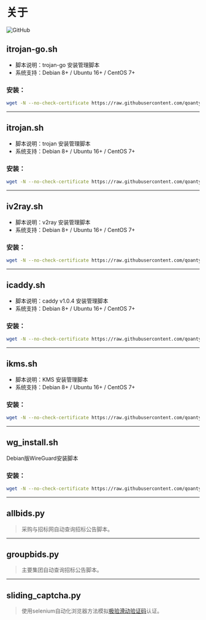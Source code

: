 # 关于

![GitHub](https://img.shields.io/github/license/mashape/apistatus.svg)

## itrojan-go.sh

- 脚本说明：trojan-go 安装管理脚本
- 系统支持：Debian 8+ / Ubuntu 16+ / CentOS 7+

### 安装：
```bash
wget -N --no-check-certificate https://raw.githubusercontent.com/qoanty/koala/master/itrojan-go.sh && bash igrojan-go.sh
```

---
## itrojan.sh

- 脚本说明：trojan 安装管理脚本
- 系统支持：Debian 8+ / Ubuntu 16+ / CentOS 7+

### 安装：
```bash
wget -N --no-check-certificate https://raw.githubusercontent.com/qoanty/koala/master/itrojan.sh && bash itrojan.sh
```

---
## iv2ray.sh

- 脚本说明：v2ray 安装管理脚本
- 系统支持：Debian 8+ / Ubuntu 16+ / CentOS 7+

### 安装：
```bash
wget -N --no-check-certificate https://raw.githubusercontent.com/qoanty/koala/master/iv2ray.sh && bash iv2ray.sh
```

---
## icaddy.sh

- 脚本说明：caddy v1.0.4 安装管理脚本
- 系统支持：Debian 8+ / Ubuntu 16+ / CentOS 7+

### 安装：
```bash
wget -N --no-check-certificate https://raw.githubusercontent.com/qoanty/koala/master/icaddy.sh && bash icaddy.sh
```

---
## ikms.sh

- 脚本说明：KMS 安装管理脚本
- 系统支持：Debian 8+ / Ubuntu 16+ / CentOS 7+

### 安装：
```bash
wget -N --no-check-certificate https://raw.githubusercontent.com/qoanty/koala/master/ikms.sh && bash ikms.sh
```

---
## wg_install.sh

Debian版WireGuard安装脚本

### 安装：
```bash
wget -N --no-check-certificate https://raw.githubusercontent.com/qoanty/koala/master/wg_install.sh && bash wg_install.sh
```

---
## allbids.py

> 采购与招标网自动查询招标公告脚本。

---
## groupbids.py

> 主要集团自动查询招标公告脚本。

---
## sliding_captcha.py

> 使用selenium自动化浏览器方法模拟[极验滑动验证码](https://www.geetest.com/type/)认证。
